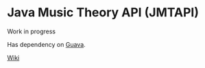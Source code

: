 # Java Music Theory API (JMTAPI)
Work in progress

Has dependency on [Guava](https://github.com/google/guava).

[Wiki](https://github.com/andrewthehan/jmtapi/wiki)
